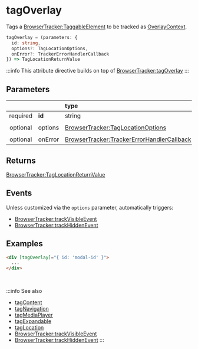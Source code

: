 # tagOverlay

Tags a [BrowserTracker:TaggableElement](/tracking/browser/api-reference/definitions/TaggableElement.md) to be tracked as [OverlayContext](/taxonomy/reference/location-contexts/OverlayContext.md).

```typescript
tagOverlay = (parameters: {
  id: string,
  options?: TagLocationOptions,
  onError?: TrackerErrorHandlerCallback
}) => TagLocationReturnValue
```

:::info
This attribute directive builds on top of [BrowserTracker:tagOverlay](/tracking/browser/api-reference/locationTaggers/tagOverlay.md)
:::

## Parameters
|          |         | type                                                                                              | default value
| :-:      | :--     | :--                                                                                               | :--           
| required | **id**  | string                                                                                            |
| optional | options | [BrowserTracker:TagLocationOptions](/tracking/browser/api-reference/definitions/TagLocationOptions.md)                   | `{ trackVisibility: { mode: 'auto' } }`
| optional | onError | [BrowserTracker:TrackerErrorHandlerCallback](/tracking/browser/api-reference/definitions/TrackerErrorHandlerCallback.md) | `TrackerConsole.error`

## Returns
[BrowserTracker:TagLocationReturnValue](/tracking/browser/api-reference/definitions/TagLocationReturnValue.md)

## Events
Unless customized via the `options` parameter, automatically triggers:

- [BrowserTracker:trackVisibleEvent](/tracking/browser/api-reference/eventTrackers/trackVisibleEvent.md)
- [BrowserTracker:trackHiddenEvent](/tracking/browser/api-reference/eventTrackers/trackHiddenEvent.md)

## Examples

```html
<div [tagOverlay]="{ id: 'modal-id' }">
  ...
</div>
```

<br />

:::info See also
- [tagContent](/tracking/angular/api-reference/locationTaggers/tagContent.md)
- [tagNavigation](/tracking/angular/api-reference/locationTaggers/tagNavigation.md)
- [tagMediaPlayer](/tracking/angular/api-reference/locationTaggers/tagMediaPlayer.md)
- [tagExpandable](/tracking/angular/api-reference/locationTaggers/tagExpandable.md)
- [tagLocation](/tracking/angular/api-reference/locationTaggers/tagLocation.md)
- [BrowserTracker:trackVisibleEvent](/tracking/browser/api-reference/eventTrackers/trackVisibleEvent.md)
- [BrowserTracker:trackHiddenEvent](/tracking/browser/api-reference/eventTrackers/trackHiddenEvent.md)
:::
